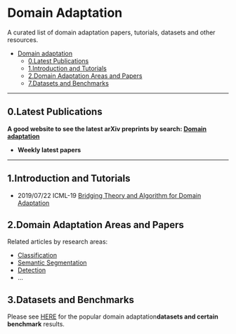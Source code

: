 # Domain Adaptation 


A curated list of domain adaptation papers, tutorials, datasets and other resources.


- [Domain adaptation]()
	- [0.Latest Publications](#0latest-publications)
	- [1.Introduction and Tutorials](#1introduction-and-tutorials)
	- [2.Domain Adaptation Areas and Papers](#2domain-adaptation-areas-and-papers)
	- [7.Datasets and Benchmarks](#7datasets-and-benchmarks)
- - -

## 0.Latest Publications

**A good website to see the latest arXiv preprints by search: [Domain adaptation](http://arxitics.com/search?q=domain%20adaptation&sort=updated)**

- **Weekly latest papers**

- - -

## 1.Introduction and Tutorials

- 2019/07/22 ICML-19 [Bridging Theory and Algorithm for Domain Adaptation](https://arxiv.org/abs/1904.05801)


## 2.Domain Adaptation Areas and Papers

Related articles by research areas:
- [Classification](https://github.com/jarvisWang0903/Awesome-Domain-Adaptation/blob/master/doc/Classification.md)
- [Semantic Segmentation](https://github.com/jarvisWang0903/Awesome-Domain-Adaptation/blob/master/doc/Semantic%20Segmentation.md)
- [Detection](https://github.com/jarvisWang0903/Awesome-Domain-Adaptation/blob/master/doc/Detection.md)
- ...




## 3.Datasets and Benchmarks

Please see [HERE](https://github.com/jarvisWang0903/Awesome-Domain-Adaptation/blob/master/doc/Datasets%20and%20benchmarks.md) for the popular domain adaptation**datasets and certain benchmark** results.
